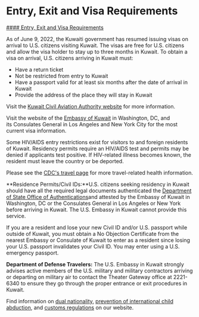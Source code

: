 # Entry, Exit and Visa Requirements

[#### Entry, Exit and Visa Requirements](javascript:void(0); "Entry, Exit and Visa Requirements")

As of June 9, 2022, the Kuwaiti government has resumed issuing visas on arrival to U.S. citizens visiting Kuwait. The visas are free for U.S. citizens and allow the visa holder to stay up to three months in Kuwait. To obtain a visa on arrival, U.S. citizens arriving in Kuwait must:

* Have a return ticket
* Not be restricted from entry to Kuwait
* Have a passport valid for at least six months after the date of arrival in Kuwait
* Provide the address of the place they will stay in Kuwait

Visit the [Kuwait Civil Aviation Authority website](https://gcc02.safelinks.protection.outlook.com/?url=https%3A%2F%2Fwww.kuwaitairport.gov.kw%2Fen%2Ftraveller-info%2Farrivals-procedures%2Fvisa-services%2F&data=05%7C01%7CKlimowEA%40state.gov%7Cfd2f680b67aa4105a87908da4d460061%7C66cf50745afe48d1a691a12b2121f44b%7C0%7C0%7C637907260286186797%7CUnknown%7CTWFpbGZsb3d8eyJWIjoiMC4wLjAwMDAiLCJQIjoiV2luMzIiLCJBTiI6Ik1haWwiLCJXVCI6Mn0%3D%7C3000%7C%7C%7C&sdata=iMxMcQ2652CG0dupn14SohLJIQn3m70ujzwG1HW1woA%3D&reserved=0) for more information.

Visit the website of the [Embassy of Kuwait](https://travel.state.gov/content/travel/en/international-travel/International-Travel-Country-Information-Pages/Kuwait.html#ExternalPopup) in Washington, DC, and its Consulates General in Los Angeles and New York City for the most current visa information.

Some HIV/AIDS entry restrictions exist for visitors to and foreign residents of Kuwait. Residency permits require an HIV/AIDS test and permits may be denied if applicants test positive. If HIV-related illness becomes known, the resident must leave the country or be deported.

Please see the [CDC's travel page](https://travel.state.gov/content/travel/en/international-travel/International-Travel-Country-Information-Pages/Kuwait.html#ExternalPopup) for more travel-related health information.

**Residence Permits/Civil IDs:**U.S. citizens seeking residency in Kuwait should have all the required legal documents authenticated the [Department of State Office of Authentications](https://travel.state.gov/content/travel/en/records-and-authentications.html)and attested by the Embassy of Kuwait in Washington, DC or the Consulates General in Los Angeles or New York before arriving in Kuwait. The U.S. Embassy in Kuwait cannot provide this service.

If you are a resident and lose your new Civil ID and/or U.S. passport while outside of Kuwait, you must obtain a No Objection Certificate from the nearest Embassy or Consulate of Kuwait to enter as a resident since losing your U.S. passport invalidates your Civil ID. You may enter using a U.S. emergency passport.

**Department of Defense Travelers:** The U.S. Embassy in Kuwait strongly advises active members of the U.S. military and military contractors arriving or departing on military air to contact the Theater Gateway office at 2221-6340 to ensure they go through the proper entrance or exit procedures in Kuwait.

Find information on [dual nationality](https://travel.state.gov/content/travel/en/international-travel/before-you-go/travelers-with-special-considerations/Dual-Nationality-Travelers.html), [prevention of international child abduction](https://travel.state.gov/content/travel/en/International-Parental-Child-Abduction/prevention.html), and [customs regulations](https://travel.state.gov/content/travel/en/international-travel/before-you-go/customs-and-import.html) on our website.
